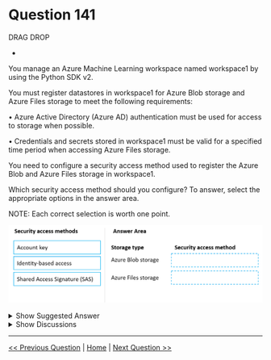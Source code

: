 # Question 141

DRAG DROP

-

You manage an Azure Machine Learning workspace named workspace1 by using the Python SDK v2.

You must register datastores in workspace1 for Azure Blob storage and Azure Files storage to meet the following requirements:

• Azure Active Directory (Azure AD) authentication must be used for access to storage when possible.

• Credentials and secrets stored in workspace1 must be valid for a specified time period when accessing Azure Files storage.

You need to configure a security access method used to register the Azure Blob and Azure Files storage in workspace1.

Which security access method should you configure? To answer, select the appropriate options in the answer area.

NOTE: Each correct selection is worth one point.

![Question Image](../images/q141_q_image488.png)

<details>
  <summary>Show Suggested Answer</summary>

<img src="../images/q141_ans_0_image489.png" alt="Answer Image"><br>

</details>

<details>
  <summary>Show Discussions</summary>

<blockquote><p><strong>LadyCasilda</strong> <code>(Fri 18 Aug 2023 18:52)</code> - <em>Upvotes: 7</em></p><p>On exam 18 August 2023</p></blockquote>
<blockquote><p><strong>A_PL300</strong> <code>(Sat 09 Sep 2023 22:01)</code> - <em>Upvotes: 5</em></p><p>on exam 4 September 2023</p></blockquote>
<blockquote><p><strong>jl420</strong> <code>(Wed 13 Nov 2024 00:41)</code> - <em>Upvotes: 1</em></p><p>Identity / SAS</p></blockquote>
<blockquote><p><strong>phdykd</strong> <code>(Fri 04 Aug 2023 19:35)</code> - <em>Upvotes: 1</em></p><p>Account key and SAS token is correct for both. agreed with  abuluxury</p></blockquote>
<blockquote><p><strong>PI_Team</strong> <code>(Wed 26 Jul 2023 09:23)</code> - <em>Upvotes: 1</em></p><p>correct</p></blockquote>
<blockquote><p><strong>PI_Team</strong> <code>(Wed 26 Jul 2023 09:24)</code> - <em>Upvotes: 8</em></p><p>1. Azure Blob storage: Identity-based access (Azure AD authentication) allows you to use Azure AD credentials to authenticate and access Azure Blob storage. This is the recommended and more secure method for accessing Blob storage, as it avoids exposing account keys directly.

2. Azure File Storage: Shared access signature (SAS) is used to provide temporary access to resources in Azure File Storage. When using SAS, you can generate a token with specific permissions and expiration time, which can be used to access the Azure File share. This approach allows you to control the access to the file share for a specified time period without exposing the storage account key.

SaM</p></blockquote>

<blockquote><p><strong>sl_mslconsulting</strong> <code>(Wed 15 May 2024 19:12)</code> - <em>Upvotes: 1</em></p><p>agreed with explanation. Link: https://learn.microsoft.com/en-us/azure/machine-learning/how-to-administrate-data-authentication?view=azureml-api-2#identity-based-data-authentication</p></blockquote>
<blockquote><p><strong>abuluxury</strong> <code>(Thu 20 Jul 2023 15:51)</code> - <em>Upvotes: 2</em></p><p>Don&#x27;t see why you can&#x27;t use sas for both or account key</p></blockquote>
<blockquote><p><strong>jl420</strong> <code>(Wed 13 Nov 2024 00:40)</code> - <em>Upvotes: 1</em></p><p>because it said &quot;Azure Active Directory (Azure AD) authentication must be used for access to storage when possible&quot;</p></blockquote>
<blockquote><p><strong>Batman160591</strong> <code>(Tue 20 Jun 2023 22:09)</code> - <em>Upvotes: 2</em></p><p>seems correct</p></blockquote>

</details>

---

[<< Previous Question](question_140.md) | [Home](/index.md) | [Next Question >>](question_142.md)
